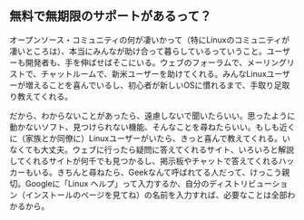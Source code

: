 <?php require("../../entete.php"); ?> <?php require("../../base.php"); ?>

<div id="corps">

<h2>無料で無期限のサポートがあるって？</h2>

<p>オープンソース・コミュニティの何が凄いかって（特にLinuxのコミュニティが凄いところは）、本当にみんなが助け合って暮らしているっていうこと。ユーザーも開発者も、手を伸ばせばそこにいる。ウェブのフォーラムで、メーリングリストで、チャットルームで、新米ユーザーを助けてくれる。みんなLinuxユーザーが増えることを喜んでいるし、初心者が新しいOSに慣れるまで、手取り足取り教えてくれる。</p>

<p>だから、わからないことがあったら、遠慮しないで聞いたらいい。思ったように動かないソフト、見つけられない機能、そんなことを尋ねたらいい。もしも近くに（家族とか同僚に）Linuxユーザーがいたら、きっと喜んで教えてくれる。いなくても大丈夫。ウェブに行ったら疑問に答えてくれるサイト、いろいろと解説してくれるサイトが何千でも見つかるし、掲示板やチャットで答えてくれるハッカーもいる。きちんと尋ねたら、Geekなんて呼ばれてる人だって、けっこう親切。Googleに「Linux ヘルプ」って入力するか、自分のディストリビューション（インストールのページを見てね）の名前を入力すれば、必要なことは全部わかるから。</p>

</div>


